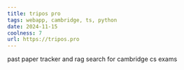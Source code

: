 ```yaml
---
title: tripos pro
tags: webapp, cambridge, ts, python
date: 2024-11-15
coolness: 7
url: https://tripos.pro
---
```


past paper tracker and rag search for cambridge cs exams
